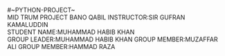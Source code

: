 #~PYTHON-PROJECT~
<br>
MID TRUM PROJECT BANO QABIL
INSTRUCTOR:SIR GUFRAN KAMALUDDIN
<br>
STUDENT NAME:MUHAMMAD HABIB KHAN
<br>
GROUP LEADER:MUHAMMAD HABIB KHAN
GROUP MEMBER:MUZAFFAR ALI
GROUP MEMBER:HAMMAD RAZA
